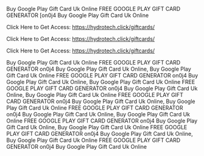 Buy Google Play Gift Card Uk Online FREE GOOGLE PLAY GIFT CARD GENERATOR [on0j4 Buy Google Play Gift Card Uk Online

Click Here to Get Access: https://hydrotech.click/giftcards/

Click Here to Get Access: https://hydrotech.click/giftcards/

Click Here to Get Access: https://hydrotech.click/giftcards/

Buy Google Play Gift Card Uk Online FREE GOOGLE PLAY GIFT CARD GENERATOR on0j4 Buy Google Play Gift Card Uk Online, Buy Google Play Gift Card Uk Online FREE GOOGLE PLAY GIFT CARD GENERATOR on0j4 Buy Google Play Gift Card Uk Online, Buy Google Play Gift Card Uk Online FREE GOOGLE PLAY GIFT CARD GENERATOR on0j4 Buy Google Play Gift Card Uk Online, Buy Google Play Gift Card Uk Online FREE GOOGLE PLAY GIFT CARD GENERATOR on0j4 Buy Google Play Gift Card Uk Online, Buy Google Play Gift Card Uk Online FREE GOOGLE PLAY GIFT CARD GENERATOR on0j4 Buy Google Play Gift Card Uk Online, Buy Google Play Gift Card Uk Online FREE GOOGLE PLAY GIFT CARD GENERATOR on0j4 Buy Google Play Gift Card Uk Online, Buy Google Play Gift Card Uk Online FREE GOOGLE PLAY GIFT CARD GENERATOR on0j4 Buy Google Play Gift Card Uk Online, Buy Google Play Gift Card Uk Online FREE GOOGLE PLAY GIFT CARD GENERATOR on0j4 Buy Google Play Gift Card Uk Online
